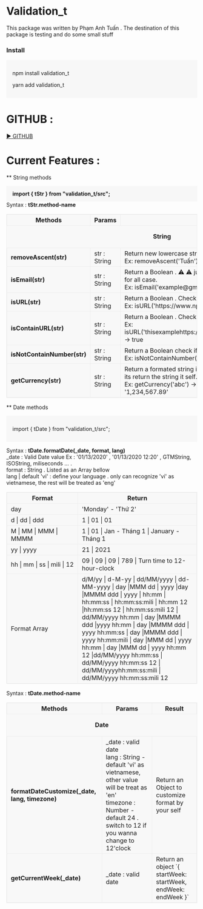 # Validation_t

This package was written by Phạm Anh Tuấn .
The destination of this package is testing and do some small stuff

<h3>Install</h3>
<div style="background-color: #F7F7F7; padding : 12px 16px;">
  <p>npm install validation_t</p>
  <p>yarn add validation_t</p>
</div>

# GITHUB :

<a href="https://github.com/TuanPhamHP/validation_t"> &#9658; GITHUB</a>

# Current Features :

\*\* String methods

<div style="background-color: #F7F7F7; padding : 12px 16px;">
  <b>import { tStr } from "validation_t/src";</b>
</div>
      Syntax : <b>tStr.method-name</b>
      <table
        style="border:1px solid #ececec; border-spacing: 0px;border-collapse: collapse;    background-color: rgb(246 246 246 / 63%);"
      >
        <thead>
          <tr>
            <th style="border:1px solid #ececec; padding : 4px 10px;">
              Methods
            </th>
            <th style="border:1px solid #ececec; padding : 4px 10px;">
              Params
            </th>
            <th style="border:1px solid #ececec; padding : 4px 10px;">
              Result
            </th>
          </tr>
        </thead>
        <tbody>
        <tr>
            <td colspan="3">
              <p style="text-align:center;"><b>String</b></p>
            </td>
          </tr>
          <tr>
            <td style="border:1px solid #ececec; padding : 4px 10px;">
              <b>removeAscent(str)</b>
            </td>
            <td style="border:1px solid #ececec; padding : 4px 10px;">
              str : String
            </td>
            <td style="border:1px solid #ececec; padding : 4px 10px;">
              Return new lowercase string does not contain ascent. <br />
              Ex: removeAscent('Tuấn') -> 'tuan'
            </td>
          </tr>
          <tr>
            <td style="border:1px solid #ececec; padding : 4px 10px;">
              <b>isEmail(str)</b>
            </td>
            <td style="border:1px solid #ececec; padding : 4px 10px;">
              str : String
            </td>
            <td style="border:1px solid #ececec; padding : 4px 10px;">
              Return a Boolean . &#9888; &#x26A0; just test some regular email,
              not match for all case. <br />
              Ex: isEmail('example@gmail') -> false
            </td>
          </tr>
          <tr>
            <td style="border:1px solid #ececec; padding : 4px 10px;">
              <b>isURL(str)</b>
            </td>
            <td style="border:1px solid #ececec; padding : 4px 10px;">
              str : String
            </td>
            <td style="border:1px solid #ececec; padding : 4px 10px;">
              Return a Boolean . Check if provided string match a url pattern <br />
              Ex: isURL('https://www.npmjs.com/package/validation_t') -> true
            </td>
          </tr>
          <tr>
            <td style="border:1px solid #ececec; padding : 4px 10px;">
              <b>isContainURL(str)</b>
            </td>
            <td style="border:1px solid #ececec; padding : 4px 10px;">
              str : String
            </td>
            <td style="border:1px solid #ececec; padding : 4px 10px;">
              Return a Boolean . Check if provided string contain any url pattern <br />
              Ex: isURL('thisexamplehttps://www.npmjs.com/package/validation_t') -> true
            </td>
          </tr>
          <tr>
            <td style="border:1px solid #ececec; padding : 4px 10px;">
              <b>isNotContainNumber(str)</b>
            </td>
            <td style="border:1px solid #ececec; padding : 4px 10px;">
              str : String
            </td>
            <td style="border:1px solid #ececec; padding : 4px 10px;">
              Return a Boolean check if provided string contain number or not.
              <br />
              Ex: isNotContainNumber('abc') -> true
            </td>
          </tr>
          <tr>
            <td style="border:1px solid #ececec; padding : 4px 10px;">
              <b>getCurrency(str)</b>
            </td>
            <td style="border:1px solid #ececec; padding : 4px 10px;">
              str : String
            </td>
            <td style="border:1px solid #ececec; padding : 4px 10px;">
              Return a formated string if the string can convert to number, if not its return the string it self. 
              Work the same with number .
              <br />
              Ex: getCurrency('abc') -> 'abc'
               getCurrency('1234567.89') -> '1,234,567.89'
            </td>
          </tr>
        </tbody>
      </table>

\*\* Date methods

<div style="background-color: #F7F7F7; padding : 12px 16px;">
  <p>import { tDate } from "validation_t/src";</p>
</div>
<p>
          Syntax : <b>tDate.formatDate(_date, format, lang)</b>
          <br />
          _date : Valid Date value Ex : '01/13/2020' , '01/13/2020 12:20' ,
          GTMString, ISOString, miliseconds ... .
          <br />
          format : String . Listed as an Array bellow
          <br />
          lang | default 'vi' : define your language . only can recognize 'vi'
          as vietnamese, the rest will be treated as 'eng'
        </p>
        <table
          style="
            border: 1px solid #ececec;
            border-spacing: 0px;
            border-collapse: collapse;
            background-color: rgb(246 246 246 / 63%);
          "
        >
          <thead>
            <tr>
              <th style="border: 1px solid #ececec; padding: 4px 10px">
                Format
              </th>
              <th style="border: 1px solid #ececec; padding: 4px 10px">
                Return
              </th>
            </tr>
          </thead>
          <tbody>
            <tr>
              <td style="border: 1px solid #ececec; padding: 4px 10px">day</td>
              <td style="border: 1px solid #ececec; padding: 4px 10px">
                <span> 'Monday' - 'Thứ 2'</span> <br />
              </td>
            </tr>
            <tr>
              <td style="border: 1px solid #ececec; padding: 4px 10px">
                d | dd | ddd
              </td>
              <td style="border: 1px solid #ececec; padding: 4px 10px">
                <span>1 | 01 | 01</span>
              </td>
            </tr>
            <tr>
              <td style="border: 1px solid #ececec; padding: 4px 10px">
                M | MM | MMM | MMMM
              </td>
              <td style="border: 1px solid #ececec; padding: 4px 10px">
                <span>1 | 01 | Jan - Tháng 1 | January - Tháng 1</span>
              </td>
            </tr>
            <tr>
              <td style="border: 1px solid #ececec; padding: 4px 10px">
                yy | yyyy
              </td>
              <td style="border: 1px solid #ececec; padding: 4px 10px">
                <span>21 | 2021</span>
              </td>
            </tr>
            <tr>
              <td style="border: 1px solid #ececec; padding: 4px 10px; white-space : nowrap;">
                hh | mm | ss | mili | 12
              </td>
              <td style="border: 1px solid #ececec; padding: 4px 10px">
                <span >09 | 09 | 09 | 789 | Turn time to 12-hour-clock </span>
              </td>
            </tr>
            <tr>
              <td style="border: 1px solid #ececec; padding: 4px 10px">
                Format Array
              </td>
              <td style="border: 1px solid #ececec; padding: 4px 10px">
                <span>
                  d/M/yy | d-M-yy | dd/MM/yyyy | dd-MM-yyyy | day |MMM dd | yyyy
                  |day |MMMM ddd | yyyy | hh:mm | hh:mm:ss | hh:mm:ss:mili |
                  hh:mm 12 |hh:mm:ss 12 | hh:mm:ss:mili 12 | dd/MM/yyyy hh:mm |
                  day |MMMM ddd |yyyy hh:mm | day |MMMM ddd | yyyy hh:mm:ss |
                  day |MMMM ddd | yyyy hh:mm:mili | day |MMM dd | yyyy hh:mm |
                  day |MMM dd | yyyy hh:mm 12 |dd/MM/yyyy hh:mm:ss | dd/MM/yyyy
                  hh:mm:ss 12 | dd/MM/yyyyhh:mm:ss:mili | dd/MM/yyyy
                  hh:mm:ss:mili 12
                </span>
              </td>
            </tr>
          </tbody>
        </table>
      Syntax : <b>tDate.method-name</b>
      <table
        style="border:1px solid #ececec; border-spacing: 0px;border-collapse: collapse;    background-color: rgb(246 246 246 / 63%);"
      >
        <thead>
          <tr>
            <th style="border:1px solid #ececec; padding : 4px 10px;">
              Methods
            </th>
            <th style="border:1px solid #ececec; padding : 4px 10px;">
              Params
            </th>
            <th style="border:1px solid #ececec; padding : 4px 10px;">
              Result
            </th>
          </tr>
        </thead>
        <tbody>
        <tr>
            <td colspan="3">
              <p style="text-align:center;"><b>Date</b></p>
            </td>
          </tr>
          <tr>
            <td style="border:1px solid #ececec; padding : 4px 10px;">
              <b>formatDateCustomize(_date, lang, timezone)</b>
            </td>
            <td style="border:1px solid #ececec; padding : 4px 10px;">
              _date : valid date</br>
              lang : String - default 'vi' as vietnamese, other value will be treat as 'en' </br>
              timezone : Number - default 24 . switch to 12 if you wanna change to 12'clock 
            </td>
            <td style="border:1px solid #ececec; padding : 4px 10px;">
              Return an Object to customize format by your self
            </td>
          </tr>
          <tr>
            <td style="border:1px solid #ececec; padding : 4px 10px;">
              <b>getCurrentWeek(_date)</b>
            </td>
            <td style="border:1px solid #ececec; padding : 4px 10px;">
              _date : valid date
            </td>
            <td style="border:1px solid #ececec; padding : 4px 10px;">
              Return an object `{ startWeek: startWeek, endWeek: endWeek }`
            </td>
          </tr>
        </tbody>
      </table>
